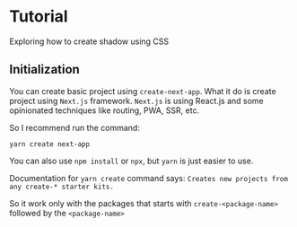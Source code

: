 
# Tutorial

Exploring how to create shadow using CSS

## Initialization

You can create basic project using `create-next-app`. What it do is create project using `Next.js` framework. `Next.js` is using React.js and some opinionated techniques like routing, PWA, SSR, etc.

So I recommend run the command:

```
yarn create next-app
```

You can also use `npm install` or `npx`, but `yarn` is just easier to use.

Documentation for `yarn create` command says: `Creates new projects from any create-* starter kits.`

So it work only with the packages that starts with `create-<package-name>` followed by the `<package-name>`